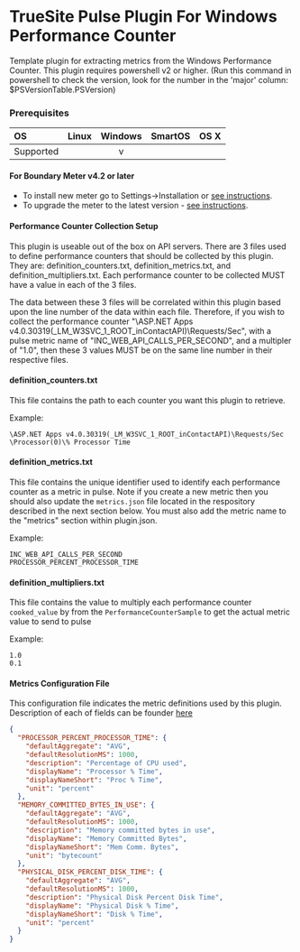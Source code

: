 # TrueSite Pulse Plugin For Windows Performance Counter

Template plugin for extracting metrics from the Windows Performance Counter. This plugin requires powershell v2 or higher. (Run this command in powershell to check the version, look for the number in the 'major' column: $PSVersionTable.PSVersion)

### Prerequisites

|     OS    | Linux | Windows | SmartOS | OS X |
|:----------|:-----:|:-------:|:-------:|:----:|
| Supported |       |    v    |         |      |

#### For Boundary Meter v4.2 or later

- To install new meter go to Settings->Installation or [see instructions](https://help.boundary.com/hc/en-us/sections/200634331-Installation).
- To upgrade the meter to the latest version - [see instructions](https://help.boundary.com/hc/en-us/articles/201573102-Upgrading-the-Boundary-Meter).

#### Performance Counter Collection Setup

This plugin is useable out of the box on API servers. There are 3 files used to define performance counters that should be collected by this plugin. They are: definition_counters.txt, definition_metrics.txt, and definition_multipliers.txt.  Each performance counter to be collected MUST have a value in each of the 3 files.

The data between these 3 files will be correlated within this plugin based upon the line number of the data within each file. Therefore, if you wish to collect the performance counter "\ASP.NET Apps v4.0.30319(_LM_W3SVC_1_ROOT_inContactAPI)\Requests/Sec", with a pulse metric name of "INC_WEB_API_CALLS_PER_SECOND", and a multipler of "1.0", then these 3 values MUST be on the same line number in their respective files.

#### definition_counters.txt

This file contains the path to each counter you want this plugin to retrieve.

Example:
```
\ASP.NET Apps v4.0.30319(_LM_W3SVC_1_ROOT_inContactAPI)\Requests/Sec
\Processor(0)\% Processor Time
```

#### definition_metrics.txt

This file contains the unique identifier used to identify each performance counter as a metric in pulse. Note if you create a new metric then you should also update the `metrics.json` file located in the respository described in the next section below.  You must also add the metric name to the "metrics" section within plugin.json.

Example:
```
INC_WEB_API_CALLS_PER_SECOND
PROCESSOR_PERCENT_PROCESSOR_TIME
```

#### definition_multipliers.txt

This file contains the value to multiply each performance counter `cooked_value` by from the `PerformanceCounterSample` to get the actual metric value to send to pulse

Example:
```
1.0
0.1
```

#### Metrics Configuration File

This configuration file indicates the metric definitions used by this plugin. Description of each of fields can be founder [here](http://premium-documentation.boundary.com/v1/post/metrics)

```json
{
  "PROCESSOR_PERCENT_PROCESSOR_TIME": {
    "defaultAggregate": "AVG",
    "defaultResolutionMS": 1000,
    "description": "Percentage of CPU used",
    "displayName": "Processor % Time",
    "displayNameShort": "Proc % Time",
    "unit": "percent"
  },
  "MEMORY_COMMITTED_BYTES_IN_USE": {
    "defaultAggregate": "AVG",
    "defaultResolutionMS": 1000,
    "description": "Memory committed bytes in use",
    "displayName": "Memory Committed Bytes",
    "displayNameShort": "Mem Comm. Bytes",
    "unit": "bytecount"
  },
  "PHYSICAL_DISK_PERCENT_DISK_TIME": {
    "defaultAggregate": "AVG",
    "defaultResolutionMS": 1000,
    "description": "Physical Disk Percent Disk Time",
    "displayName": "Physical Disk % Time",
    "displayNameShort": "Disk % Time",
    "unit": "percent"
  }
}
```

